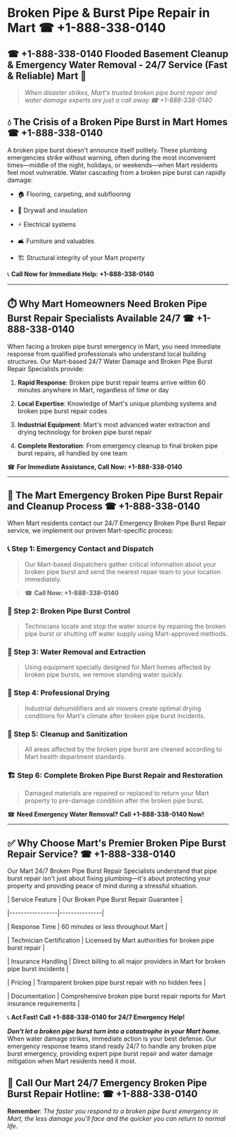# Broken Pipe & Burst Pipe Repair in Mart ☎ +1-888-338-0140  
## ☎ +1-888-338-0140 Flooded Basement Cleanup & Emergency Water Removal - 24/7 Service (Fast & Reliable) Mart 🚨  

> *When disaster strikes, Mart's trusted broken pipe burst repair and water damage experts are just a call away ☎ +1-888-338-0140*  

## 💧 The Crisis of a Broken Pipe Burst in Mart Homes ☎ +1-888-338-0140  

A broken pipe burst doesn't announce itself politely. These plumbing emergencies strike without warning, often during the most inconvenient times—middle of the night, holidays, or weekends—when Mart residents feel most vulnerable. Water cascading from a broken pipe burst can rapidly damage:  

* 🏠 Flooring, carpeting, and subflooring  
* 🧱 Drywall and insulation  
* ⚡ Electrical systems  
* 🛋️ Furniture and valuables  
* 🏗️ Structural integrity of your Mart property  

📞 **Call Now for Immediate Help: +1-888-338-0140**  

---  

## ⏱️ Why Mart Homeowners Need Broken Pipe Burst Repair Specialists Available 24/7 ☎ +1-888-338-0140  

When facing a broken pipe burst emergency in Mart, you need immediate response from qualified professionals who understand local building structures. Our Mart-based 24/7 Water Damage and Broken Pipe Burst Repair Specialists provide:  

1. **Rapid Response**: Broken pipe burst repair teams arrive within 60 minutes anywhere in Mart, regardless of time or day  
2. **Local Expertise**: Knowledge of Mart's unique plumbing systems and broken pipe burst repair codes  
3. **Industrial Equipment**: Mart's most advanced water extraction and drying technology for broken pipe burst repair  
4. **Complete Restoration**: From emergency cleanup to final broken pipe burst repairs, all handled by one team  

☎ **For Immediate Assistance, Call Now: +1-888-338-0140**  

---  

## 🔧 The Mart Emergency Broken Pipe Burst Repair and Cleanup Process ☎ +1-888-338-0140  

When Mart residents contact our 24/7 Emergency Broken Pipe Burst Repair service, we implement our proven Mart-specific process:  

### 📞 Step 1: Emergency Contact and Dispatch  
> Our Mart-based dispatchers gather critical information about your broken pipe burst and send the nearest repair team to your location immediately.  
> ☎ **Call Now: +1-888-338-0140**  

### 🚿 Step 2: Broken Pipe Burst Control  
> Technicians locate and stop the water source by repairing the broken pipe burst or shutting off water supply using Mart-approved methods.  

### 🌊 Step 3: Water Removal and Extraction  
> Using equipment specially designed for Mart homes affected by broken pipe bursts, we remove standing water quickly.  

### 💨 Step 4: Professional Drying  
> Industrial dehumidifiers and air movers create optimal drying conditions for Mart's climate after broken pipe burst incidents.  

### 🧼 Step 5: Cleanup and Sanitization  
> All areas affected by the broken pipe burst are cleaned according to Mart health department standards.  

### 🏗️ Step 6: Complete Broken Pipe Burst Repair and Restoration  
> Damaged materials are repaired or replaced to return your Mart property to pre-damage condition after the broken pipe burst.  

☎ **Need Emergency Water Removal? Call +1-888-338-0140 Now!**  

---  

## ✅ Why Choose Mart's Premier Broken Pipe Burst Repair Service? ☎ +1-888-338-0140  

Our Mart 24/7 Broken Pipe Burst Repair Specialists understand that pipe burst repair isn't just about fixing plumbing—it's about protecting your property and providing peace of mind during a stressful situation.  

| Service Feature | Our Broken Pipe Burst Repair Guarantee |  
|-----------------|---------------|  
| Response Time | 60 minutes or less throughout Mart |  
| Technician Certification | Licensed by Mart authorities for broken pipe burst repair |  
| Insurance Handling | Direct billing to all major providers in Mart for broken pipe burst incidents |  
| Pricing | Transparent broken pipe burst repair with no hidden fees |  
| Documentation | Comprehensive broken pipe burst repair reports for Mart insurance requirements |  

📞 **Act Fast! Call +1-888-338-0140 for 24/7 Emergency Help!**  

***Don't let a broken pipe burst turn into a catastrophe in your Mart home.*** When water damage strikes, immediate action is your best defense. Our emergency response teams stand ready 24/7 to handle any broken pipe burst emergency, providing expert pipe burst repair and water damage mitigation when Mart residents need it most.  

## 📱 Call Our Mart 24/7 Emergency Broken Pipe Burst Repair Hotline: ☎ +1-888-338-0140  

**Remember**: *The faster you respond to a broken pipe burst emergency in Mart, the less damage you'll face and the quicker you can return to normal life.*